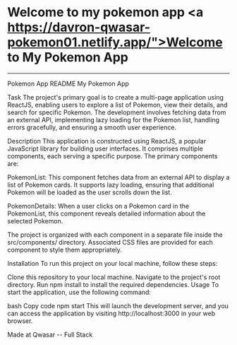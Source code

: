 # Welcome to my pokemon app <a https://davron-qwasar-pokemon01.netlify.app/">Welcome to My Pokemon App</a>

---

Pokemon App README
My Pokemon App

Task
The project's primary goal is to create a multi-page application using ReactJS, enabling users to explore a list of Pokemon, view their details, and search for specific Pokemon. The development involves fetching data from an external API, implementing lazy loading for the Pokemon list, handling errors gracefully, and ensuring a smooth user experience.

Description
This application is constructed using ReactJS, a popular JavaScript library for building user interfaces. It comprises multiple components, each serving a specific purpose. The primary components are:

PokemonList: This component fetches data from an external API to display a list of Pokemon cards. It supports lazy loading, ensuring that additional Pokemon will be loaded as the user scrolls down the list.

PokemonDetails: When a user clicks on a Pokemon card in the PokemonList, this component reveals detailed information about the selected Pokemon.

The project is organized with each component in a separate file inside the src/components/ directory. Associated CSS files are provided for each component to style them appropriately.

Installation
To run this project on your local machine, follow these steps:

Clone this repository to your local machine.
Navigate to the project's root directory.
Run npm install to install the required dependencies.
Usage
To start the application, use the following command:

bash
Copy code
npm start
This will launch the development server, and you can access the application by visiting http://localhost:3000 in your web browser.

Made at Qwasar -- Full Stack
